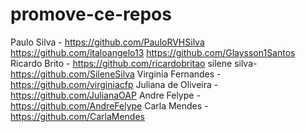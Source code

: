 # promove-ce-repos

Paulo Silva - https://github.com/PauloRVHSilva
https://github.com/italoangelo13
https://github.com/Glaysson1Santos
Ricardo Brito - https://github.com/ricardobritao
silene silva-https://github.com/SileneSilva
Virginia Fernandes - https://github.com/virginiacfp
Juliana de Oliveira - https://github.com/JulianaOAP
Andre Felype - https://github.com/AndreFelype
Carla Mendes - https://github.com/CarlaMendes

